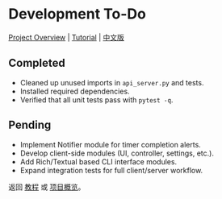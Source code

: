 # Development To-Do
[Project Overview](README.md) | [Tutorial](TUTORIAL.md) | [中文版](ROADMAP.zh.md)


## Completed
- Cleaned up unused imports in `api_server.py` and tests.
- Installed required dependencies.
- Verified that all unit tests pass with `pytest -q`.

## Pending
- Implement Notifier module for timer completion alerts.
- Develop client-side modules (UI, controller, settings, etc.).
- Add Rich/Textual based CLI interface modules.
- Expand integration tests for full client/server workflow.

返回 [教程](TUTORIAL.md) 或 [项目概览](README.md)。
